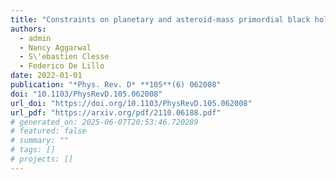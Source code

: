 ```yaml
---
title: "Constraints on planetary and asteroid-mass primordial black holes from continuous gravitational-wave searches"
authors:
  - admin
  - Nancy Aggarwal
  - S\'ebastien Clesse
  - Federico De Lillo
date: 2022-01-01
publication: "*Phys. Rev. D* **105**(6) 062008"
doi: "10.1103/PhysRevD.105.062008"
url_doi: "https://doi.org/10.1103/PhysRevD.105.062008"
url_pdf: "https://arxiv.org/pdf/2110.06188.pdf"
# generated_on: 2025-06-07T20:53:46.720289
# featured: false
# summary: ""
# tags: []
# projects: []
---
```

